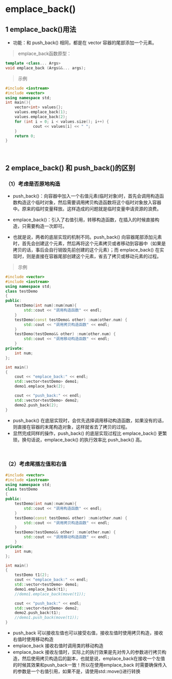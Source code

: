 
&emsp;
# emplace_back()
## 1 emplace_back()用法
- 功能：和 push_back() 相同，都是在 vector 容器的尾部添加一个元素。

>emplace_back函数原型：
```c++
template <class... Args>  
void emplace_back (Args&&... args);
```

>示例
```c++
#include <iostream>
#include <vector>
using namespace std;
int main(){
    vector<int> values{};    
    values.emplace_back(1);    
    values.emplace_back(2);    
    for (int i = 0; i < values.size(); i++) {
            cout << values[i] << " ";    
    }    
    return 0;
}
```

&emsp;
## 2 emplace_back() 和 push_back()的区别
### （1）考虑是否原地构造
- push_back()：向容器中加入一个右值元素(临时对象)时，首先会调用构造函数构造这个临时对象，然后需要调用拷贝构造函数将这个临时对象放入容器中。原来的临时变量释放。这样造成的问题就是临时变量申请资源的浪费。

- emplace_back()：引入了右值引用，转移构造函数，在插入的时候直接构造，只需要构造一次即可。

- 也就是说，两者的底层实现的机制不同。push_back() 向容器尾部添加元素时，首先会创建这个元素，然后再将这个元素拷贝或者移动到容器中（如果是拷贝的话，事后会自行销毁先前创建的这个元素）；而 emplace_back() 在实现时，则是直接在容器尾部创建这个元素，省去了拷贝或移动元素的过程。

>示例
```c++
#include <vector> 
#include <iostream> 
using namespace std;
class testDemo
{
public:
    testDemo(int num):num(num){
        std::cout << "调用构造函数" << endl;
    }
    testDemo(const testDemo& other) :num(other.num) {
        std::cout << "调用拷贝构造函数" << endl;
    }
    testDemo(testDemo&& other) :num(other.num) {
        std::cout << "调用移动构造函数" << endl;
    }
private:
    int num;
};

int main()
{
    cout << "emplace_back:" << endl;
    std::vector<testDemo> demo1;
    demo1.emplace_back(2);  

    cout << "push_back:" << endl;
    std::vector<testDemo> demo2;
    demo2.push_back(2);
}
```
- push_back() 在底层实现时，会优先选择调用移动构造函数，如果没有的话，则直接在容器的末尾构造对象，这样就省去了拷贝的过程。
- 显然完成同样的操作，push_back() 的底层实现过程比 emplace_back() 更繁琐，换句话说，emplace_back() 的执行效率比 push_back() 高。

&emsp;
### （2）考虑尾插左值和右值

```c++
#include <vector> 
#include <iostream> 
using namespace std;
class testDemo
{
public:
    testDemo(int num):num(num){
        std::cout << "调用构造函数" << endl;
    }
    testDemo(const testDemo& other) :num(other.num) {
        std::cout << "调用拷贝构造函数" << endl;
    }
    testDemo(testDemo&& other) :num(other.num) {
        std::cout << "调用移动构造函数" << endl;
    }
private:
    int num;
};

int main()
{  
    testDemo t1(2);
    cout << "emplace_back:" << endl;
    std::vector<testDemo> demo1;
    demo1.emplace_back(t1);  
    //demo1.emplace_back(move(t1));  

    cout << "push_back:" << endl;
    std::vector<testDemo> demo2;
    demo2.push_back(t1);
    //demo1.push_back(move(t1));  
}
```

- push_back 可以接收左值也可以接受右值，接收左值时使用拷贝构造，接收右值时使用移动构造
- emplace_back 接收右值时调用类的移动构造
- emplace_back 接收左值时，实际上的执行效果是先对传入的参数进行拷贝构造，然后使用拷贝构造后的副本，也就是说，emplace_back在接收一个左值的时候其效果和push_back一致！所以在使用emplace_back 时需要确保传入的参数是一个右值引用，如果不是，请使用std::move()进行转换


